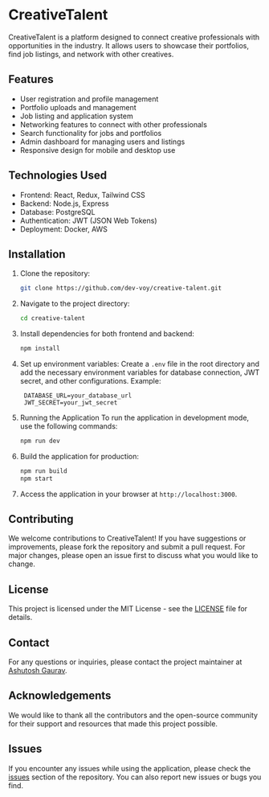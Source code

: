 # CreativeTalent

CreativeTalent is a platform designed to connect creative professionals with opportunities in the industry. It allows users to showcase their portfolios, find job listings, and network with other creatives.

## Features

- User registration and profile management
- Portfolio uploads and management
- Job listing and application system
- Networking features to connect with other professionals
- Search functionality for jobs and portfolios
- Admin dashboard for managing users and listings
- Responsive design for mobile and desktop use

## Technologies Used

- Frontend: React, Redux, Tailwind CSS
- Backend: Node.js, Express
- Database: PostgreSQL
- Authentication: JWT (JSON Web Tokens)
- Deployment: Docker, AWS

## Installation

1. Clone the repository:
   ```bash
   git clone https://github.com/dev-voy/creative-talent.git
   ```
2. Navigate to the project directory:
   ```bash
   cd creative-talent
   ```
3. Install dependencies for both frontend and backend:
   ```bash
   npm install
   ```
4. Set up environment variables:
   Create a `.env` file in the root directory and add the necessary environment variables for database connection, JWT secret, and other configurations. Example:

   ```
    DATABASE_URL=your_database_url
    JWT_SECRET=your_jwt_secret
   ```

5. Running the Application
   To run the application in development mode, use the following commands:

   ```bash
   npm run dev
   ```

6. Build the application for production:
   ```bash
   npm run build
   npm start
   ```
7. Access the application in your browser at `http://localhost:3000`.

## Contributing

We welcome contributions to CreativeTalent! If you have suggestions or improvements, please fork the repository and submit a pull request. For major changes, please open an issue first to discuss what you would like to change.

## License

This project is licensed under the MIT License - see the [LICENSE](LICENSE) file for details.

## Contact

For any questions or inquiries, please contact the project maintainer at [Ashutosh Gaurav](mailto:ashutosh@devvoy.com).

## Acknowledgements

We would like to thank all the contributors and the open-source community for their support and resources that made this project possible.

## Issues

If you encounter any issues while using the application, please check the [issues](https://github.com/dev-voy/creative-talent/issues) section of the repository. You can also report new issues or bugs you find.
